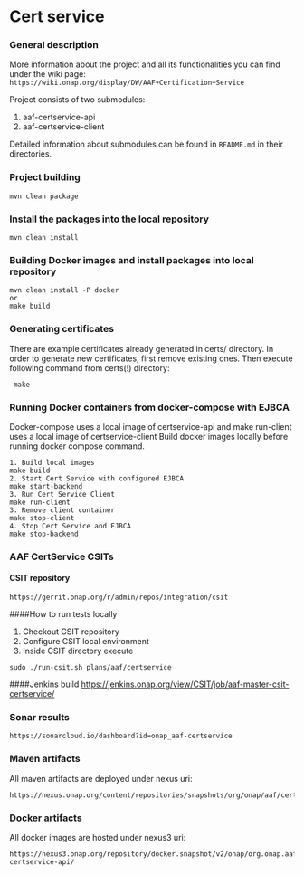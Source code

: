 # Cert service

### General description

More information about the project and all its functionalities you can find under the wiki page: 
    ```
    https://wiki.onap.org/display/DW/AAF+Certification+Service
    ``` 
  
Project consists of two submodules:
1. aaf-certservice-api
2. aaf-certservice-client

Detailed information about submodules can be found in ```README.md``` in their directories.

### Project building
```
mvn clean package
```

### Install the packages into the local repository
```
mvn clean install
```     
    
### Building Docker images and install packages into local repository
```
mvn clean install -P docker
or
make build
```   

### Generating certificates
There are example certificates already generated in certs/ directory.
In order to generate new certificates, first remove existing ones.
Then execute following command from certs(!) directory:
```
 make
```

### Running Docker containers from docker-compose with EJBCA
Docker-compose uses a local image of certservice-api and make run-client uses a local image of certservice-client
Build docker images locally before running docker compose command.
```
1. Build local images
make build
2. Start Cert Service with configured EJBCA
make start-backend
3. Run Cert Service Client
make run-client
3. Remove client container
make stop-client
4. Stop Cert Service and EJBCA
make stop-backend
```

### AAF CertService CSITs
#### CSIT repository
```
https://gerrit.onap.org/r/admin/repos/integration/csit
```

####How to run tests locally
1. Checkout CSIT repository
2. Configure CSIT local environment
3. Inside CSIT directory execute
```
sudo ./run-csit.sh plans/aaf/certservice
```

####Jenkins build
https://jenkins.onap.org/view/CSIT/job/aaf-master-csit-certservice/

### Sonar results
```     
https://sonarcloud.io/dashboard?id=onap_aaf-certservice
```
    
### Maven artifacts
All maven artifacts are deployed under nexus uri:
```
https://nexus.onap.org/content/repositories/snapshots/org/onap/aaf/certservice/
```
        
### Docker artifacts
All docker images are hosted under nexus3 uri:
```
https://nexus3.onap.org/repository/docker.snapshot/v2/onap/org.onap.aaf.certservice.aaf-certservice-api/
```